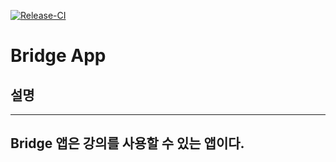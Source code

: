 [![Release-CI](https://github.com/Bridge-Builder/bridge-app/actions/workflows/release-ci.yml/badge.svg)](https://github.com/Bridge-Builder/bridge-app/actions/workflows/release-ci.yml)

# Bridge App

## 설명

---
Bridge 앱은 강의를 사용할 수 있는 앱이다.
---

